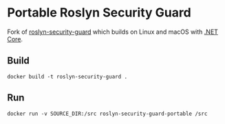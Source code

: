 # Portable Roslyn Security Guard

Fork of [roslyn-security-guard](https://github.com/dotnet-security-guard/roslyn-security-guard)
which builds on Linux and macOS with [.NET Core](https://docs.microsoft.com/en-us/dotnet/core/).

## Build

```
docker build -t roslyn-security-guard .
```

## Run

```
docker run -v SOURCE_DIR:/src roslyn-security-guard-portable /src
```


